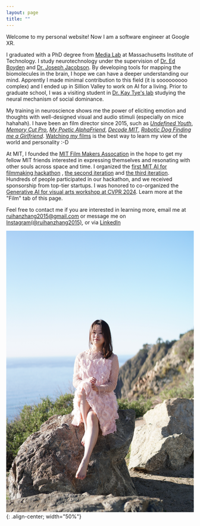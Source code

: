 ```yaml
---
layout: page
title: ""
---
```


Welcome to my personal website! Now I am a software engineer at Google XR.

I graduated with a PhD degree from  [Media Lab](https://www.media.mit.edu/) at Massachusetts Institute of Technology. I study neurotechnology under the supervision of [Dr. Ed Boyden](http://syntheticneurobiology.org/people/display/71/11) and [Dr. Joseph Jacobson](https://www.media.mit.edu/people/jacobson/projects/). By developing tools for mapping the biomolecules in the brain, I hope we can have a deeper understanding our mind. Apprently I made minimal contribution to this field (it is sooooooooo complex) and I ended up in Sillion Valley to work on AI for a living. Prior to graduate school, I was a visiting student in [Dr. Kay Tye's lab](https://tyelab.org/) studying the neural mechanism of social dominance.

My training in neuroscience shows me the power of eliciting emotion and thoughts with well-designed visual and audio stimuli (especially on mice hahahah). I have been an film director since 2015, such as [*Undefined Youth*](https://www.youtube.com/watch?v=oaaCXuzaxoY&list=PL6rJy6NYiBpxBIsRf6MWw5aUjJ9Z0UMFE&index=1&pp=iAQB), [*Memory Cut Pro*](https://www.youtube.com/watch?v=UcbXHZFgT5g&list=PL6rJy6NYiBpxBIsRf6MWw5aUjJ9Z0UMFE&index=2), [*My Poetic AlphaFriend*](https://www.youtube.com/watch?v=VLWN5po2utQ&list=PL6rJy6NYiBpxBIsRf6MWw5aUjJ9Z0UMFE&index=4), [*Decode MIT*](https://www.youtube.com/watch?v=uHGVZoZ4KLg), [*Robotic Dog Finding me a Girlfriend*](https://www.youtube.com/watch?v=LqRdht7AoTA). [Watching my films](https://ruihanzhang2015.github.io/film/) is the best way to learn my view of the world and personality :-D

At MIT, I founded the [MIT Film Makers Assocation](https://engage.mit.edu/fma/home/) in the hope to get my fellow MIT friends interested in expressing themselves and resonating with other souls across space and time. I organized the [first MIT AI for filmmaking hackathon](https://www.media.mit.edu/posts/mit-ai-for-filmmaking-hackathon-2023-brings-dreams-to-life/) , [the second iteration](https://engage.mit.edu/fma/about/) and [the third iteration](https://mitaifilmhack.com/). Hundreds of people participated in our hackathon, and we received sponsorship from top-tier startups. I was honored to co-organized the [Generative AI for visual arts workshop at CVPR 2024](https://cveu.github.io/). Learn more at the "Film" tab of this page.

Feel free to contact me if you are interested in learning more, email me at [ruihanzhang2015@gmail.com](mailto:ruihanzhang2015@gmail.com) or message me on [Instagram(@ruihanzhang2015)](https://www.instagram.com/ruihanzhang2015/?hl=en), or via [LinkedIn](https://www.linkedin.com/in/ruihan-zhang-45b434150/)

![My photo](DSC09165.JPG){: .align-center; width="50%"}
